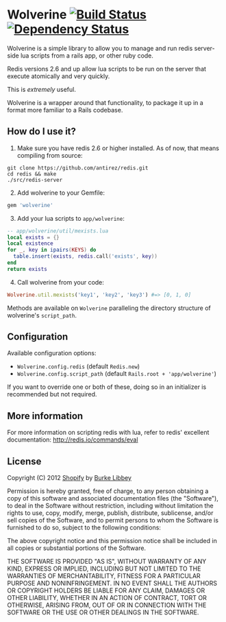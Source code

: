 # Wolverine [![Build Status](https://secure.travis-ci.org/burke/wolverine.png)](http://travis-ci.org/burke/wolverine) [![Dependency Status](https://gemnasium.com/Shopify/wolverine.png)](https://gemnasium.com/Shopify/wolverine)

Wolverine is a simple library to allow you to manage and run redis server-side lua scripts from a rails app, or other ruby code.

Redis versions 2.6 and up allow lua scripts to be run on the server that execute atomically and very quickly.

This is *extremely* useful.

Wolverine is a wrapper around that functionality, to package it up in a format more familiar to a Rails codebase.

## How do I use it?

1) Make sure you have redis 2.6 or higher installed. As of now, that means compiling from source:

```shell
git clone https://github.com/antirez/redis.git
cd redis && make
./src/redis-server
```

2) Add wolverine to your Gemfile:

```ruby
gem 'wolverine'
```

3) Add your lua scripts to `app/wolverine`:

```lua
-- app/wolverine/util/mexists.lua
local exists = {}
local existence
for _, key in ipairs(KEYS) do
  table.insert(exists, redis.call('exists', key))
end
return exists
```

4) Call wolverine from your code:

```ruby
Wolverine.util.mexists('key1', 'key2', 'key3') #=> [0, 1, 0]
```

Methods are available on `Wolverine` paralleling the directory structure
of wolverine's `script_path`.

## Configuration

Available configuration options:

* `Wolverine.config.redis` (default `Redis.new`)
* `Wolverine.config.script_path` (default `Rails.root + 'app/wolverine'`)

If you want to override one or both of these, doing so in an initializer is recommended but not required.

## More information

For more information on scripting redis with lua, refer to redis' excellent documentation: http://redis.io/commands/eval

## License

Copyright (C) 2012 [Shopify](http://shopify.com) by [Burke Libbey](http://burkelibbey.org)

Permission is hereby granted, free of charge, to any person obtaining a copy of this software and associated documentation files (the "Software"), to deal in the Software without restriction, including without limitation the rights to use, copy, modify, merge, publish, distribute, sublicense, and/or sell copies of the Software, and to permit persons to whom the Software is furnished to do so, subject to the following conditions:

The above copyright notice and this permission notice shall be included in all copies or substantial portions of the Software.

THE SOFTWARE IS PROVIDED "AS IS", WITHOUT WARRANTY OF ANY KIND, EXPRESS OR IMPLIED, INCLUDING BUT NOT LIMITED TO THE WARRANTIES OF MERCHANTABILITY, FITNESS FOR A PARTICULAR PURPOSE AND NONINFRINGEMENT. IN NO EVENT SHALL THE AUTHORS OR COPYRIGHT HOLDERS BE LIABLE FOR ANY CLAIM, DAMAGES OR OTHER LIABILITY, WHETHER IN AN ACTION OF CONTRACT, TORT OR OTHERWISE, ARISING FROM, OUT OF OR IN CONNECTION WITH THE SOFTWARE OR THE USE OR OTHER DEALINGS IN THE SOFTWARE.

